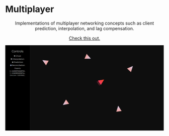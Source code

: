 # Multiplayer

<p align="center">
  <span>Implementations of multiplayer networking concepts such as client prediction, interpolation, and lag compensation.</span>
</p>
<p align="center">
  <a href="https://developer.valvesoftware.com/wiki/Source_Multiplayer_Networking">Check this out.</a>
</p>

![](screenshot.png)